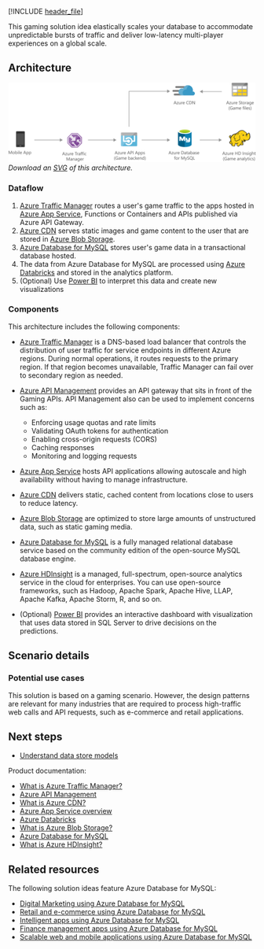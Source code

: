 [!INCLUDE [header_file](../../../includes/sol-idea-header.md)]

This gaming solution idea elastically scales your database to accommodate unpredictable bursts of traffic and deliver low-latency multi-player experiences on a global scale.

## Architecture

![Architecture Diagram](../media/gaming-using-azure-database-for-mysql.png)
*Download an [SVG](../media/gaming-using-azure-database-for-mysql.svg) of this architecture.*

### Dataflow
1. [Azure Traffic Manager](/azure/traffic-manager/traffic-manager-overview) routes a user's game traffic to the apps hosted in [Azure App Service](/azure/app-service-web/app-service-web-overview), Functions or Containers and APIs published via Azure API Gateway.
1. [Azure CDN](/azure/cdn/cdn-overview) serves static images and game content to the user that are stored in [Azure Blob Storage](/azure/storage/blobs/storage-blobs-overview).
1. [Azure Database for MySQL](/azure/mysql/overview) stores user's game data in a transactional database hosted.
1. The data from Azure Database for MySQL are processed using [Azure Databricks](/azure/databricks/scenarios/what-is-azure-databricks) and stored in the analytics platform.
1. (Optional) Use [Power BI](/power-bi/fundamentals/power-bi-overview) to interpret this data and create new visualizations

### Components

This architecture includes the following components:

- [Azure Traffic Manager](https://azure.microsoft.com/services/traffic-manager) is a DNS-based load balancer that controls the distribution of user traffic for service endpoints in different Azure regions. During normal operations, it routes requests to the primary region. If that region becomes unavailable, Traffic Manager can fail over to secondary region as needed.

- [Azure API Management](https://azure.microsoft.com/services/api-management) provides an API gateway that sits in front of the Gaming APIs. API Management also can be used to implement concerns such as:
    - Enforcing usage quotas and rate limits
    - Validating OAuth tokens for authentication
    - Enabling cross-origin requests (CORS)
    - Caching responses
    - Monitoring and logging requests

- [Azure App Service](https://azure.microsoft.com/services/app-service) hosts API applications allowing autoscale and high availability without having to manage infrastructure.

- [Azure CDN](https://azure.microsoft.com/services/cdn) delivers static, cached content from locations close to users to reduce latency.

- [Azure Blob Storage](https://azure.microsoft.com/services/storage/blobs) are optimized to store large amounts of unstructured data, such as static gaming media.

- [Azure Database for MySQL](https://azure.microsoft.com/free/mysql) is a fully managed relational database service based on the community edition of the open-source MySQL database engine.

- [Azure HDInsight](https://azure.microsoft.com/free/hdinsight) is a managed, full-spectrum, open-source analytics service in the cloud for enterprises. You can use open-source frameworks, such as Hadoop, Apache Spark, Apache Hive, LLAP, Apache Kafka, Apache Storm, R, and so on.

- (Optional) [Power BI](https://powerbi.microsoft.com) provides an interactive dashboard with visualization that uses data stored in SQL Server to drive decisions on the predictions.

## Scenario details

### Potential use cases

This solution is based on a gaming scenario. However, the design patterns are relevant for many industries that are required to process high-traffic web calls and API requests, such as e-commerce and retail applications.

## Next steps

- [Understand data store models](../../guide/technology-choices/data-store-overview.md)

Product documentation:

- [What is Azure Traffic Manager?](/azure/traffic-manager/traffic-manager-overview)
- [Azure API Management](/azure/api-management/api-management-key-concepts)
- [What is Azure CDN?](/azure/cdn/cdn-overview)
- [Azure App Service overview](/azure/app-service-web/app-service-web-overview)
- [Azure Databricks](/azure/databricks/scenarios/what-is-azure-databricks)
- [What is Azure Blob Storage?](/azure/storage/blobs/storage-blobs-overview)
- [Azure Database for MySQL](/azure/mysql/overview)
- [What is Azure HDInsight?](/azure/hdinsight/hdinsight-overview)

## Related resources

The following solution ideas feature Azure Database for MySQL:

* [Digital Marketing using Azure Database for MySQL](./digital-marketing-using-azure-database-for-mysql.yml)
* [Retail and e-commerce using Azure Database for MySQL](./retail-and-ecommerce-using-azure-database-for-mysql.yml)
* [Intelligent apps using Azure Database for MySQL](./intelligent-apps-using-azure-database-for-mysql.yml)
* [Finance management apps using Azure Database for MySQL](./finance-management-apps-using-azure-database-for-mysql.yml)
* [Scalable web and mobile applications using Azure Database for MySQL](./scalable-web-and-mobile-applications-using-azure-database-for-mysql.yml)
